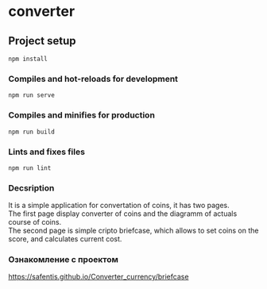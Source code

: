 # converter

## Project setup
```
npm install
```

### Compiles and hot-reloads for development
```
npm run serve
```

### Compiles and minifies for production
```
npm run build
```

### Lints and fixes files
```
npm run lint
```
### Decsription

It is a simple application for convertation of coins, it has two pages.<br>
The first page display converter of coins and the diagramm of actuals course of coins.<br>
The second page is simple cripto briefcase, which allows to set coins on the score, and calculates current cost.<br> 

### Ознакомление с проектом
https://safentis.github.io/Converter_currency/briefcase
